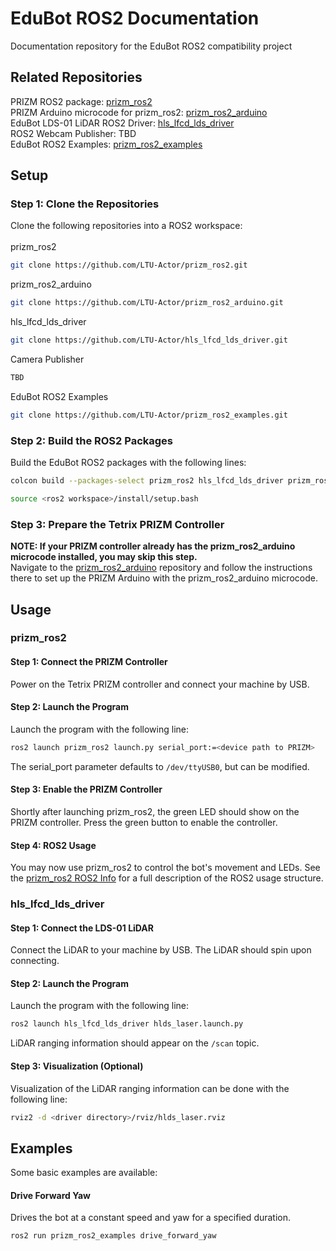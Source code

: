 # EduBot ROS2 Documentation
Documentation repository for the EduBot ROS2 compatibility project

## Related Repositories
PRIZM ROS2 package: [prizm_ros2](https://github.com/LTU-Actor/prizm_ros2) <br>
PRIZM Arduino microcode for prizm_ros2: [prizm_ros2_arduino](https://github.com/LTU-Actor/prizm_ros2_arduino) <br>
EduBot LDS-01 LiDAR ROS2 Driver: [hls_lfcd_lds_driver](https://github.com/LTU-Actor/hls_lfcd_lds_driver) <br>
ROS2 Webcam Publisher: TBD <br>
EduBot ROS2 Examples: [prizm_ros2_examples](https://github.com/LTU-Actor/prizm_ros2_examples)

## Setup

### Step 1: Clone the Repositories
Clone the following repositories into a ROS2 workspace: <br><br>
prizm_ros2
``` bash
git clone https://github.com/LTU-Actor/prizm_ros2.git
```
prizm_ros2_arduino
``` bash
git clone https://github.com/LTU-Actor/prizm_ros2_arduino.git
```
hls_lfcd_lds_driver
``` bash
git clone https://github.com/LTU-Actor/hls_lfcd_lds_driver.git
```
Camera Publisher
``` bash
TBD
```
EduBot ROS2 Examples
``` bash
git clone https://github.com/LTU-Actor/prizm_ros2_examples.git
```

### Step 2: Build the ROS2 Packages
Build the EduBot ROS2 packages with the following lines:
``` bash
colcon build --packages-select prizm_ros2 hls_lfcd_lds_driver prizm_ros2_examples
```
``` bash
source <ros2 workspace>/install/setup.bash
```


### Step 3: Prepare the Tetrix PRIZM Controller
**NOTE: If your PRIZM controller already has the prizm_ros2_arduino microcode installed, you may skip this step.**<br>
Navigate to the [prizm_ros2_arduino](https://github.com/LTU-Actor/prizm_ros2_arduino) repository and follow the instructions there to set up the PRIZM Arduino with the prizm_ros2_arduino microcode.

## Usage

### prizm_ros2
#### Step 1: Connect the PRIZM Controller
Power on the Tetrix PRIZM controller and connect your machine by USB.

#### Step 2: Launch the Program
Launch the program with the following line:
``` bash
ros2 launch prizm_ros2 launch.py serial_port:=<device path to PRIZM>
```
The serial_port parameter defaults to `/dev/ttyUSB0`, but can be modified.

#### Step 3: Enable the PRIZM Controller
Shortly after launching prizm_ros2, the green LED should show on the PRIZM controller. Press the green button to enable the controller.

#### Step 4: ROS2 Usage
You may now use prizm_ros2 to control the bot's movement and LEDs. See the [prizm_ros2 ROS2 Info](https://github.com/LTU-Actor/prizm_ros2?tab=readme-ov-file#ros-info) for a full description of the ROS2 usage structure.

### hls_lfcd_lds_driver
#### Step 1: Connect the LDS-01 LiDAR
Connect the LiDAR to your machine by USB. The LiDAR should spin upon connecting.

#### Step 2: Launch the Program
Launch the program with the following line:
``` bash
ros2 launch hls_lfcd_lds_driver hlds_laser.launch.py
```
LiDAR ranging information should appear on the `/scan` topic.

#### Step 3: Visualization (Optional)
Visualization of the LiDAR ranging information can be done with the following line:
``` bash
rviz2 -d <driver directory>/rviz/hlds_laser.rviz
```
## Examples
Some basic examples are available:
#### Drive Forward Yaw
Drives the bot at a constant speed and yaw for a specified duration.
``` bash
ros2 run prizm_ros2_examples drive_forward_yaw
```

